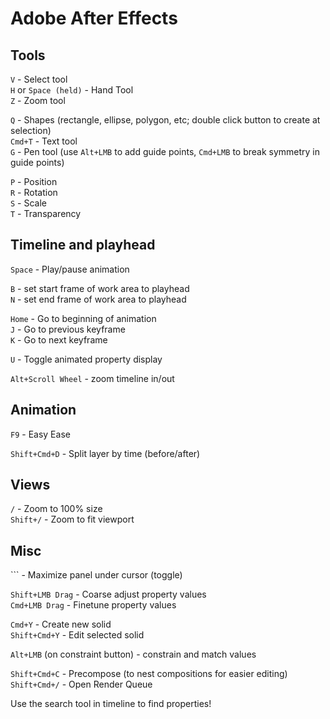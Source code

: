 
# Adobe After Effects

## Tools

`V` - Select tool  
`H` or `Space (held)` - Hand Tool  
`Z` - Zoom tool  

`Q` - Shapes (rectangle, ellipse, polygon, etc; double click button to create at selection)  
`Cmd+T` - Text tool  
`G` - Pen tool (use `Alt+LMB` to add guide points, `Cmd+LMB` to break symmetry in guide points)  

`P` - Position  
`R` - Rotation  
`S` - Scale  
`T` - Transparency

## Timeline and playhead

`Space` - Play/pause animation  

`B` - set start frame of work area to playhead  
`N` - set end frame of work area to playhead  

`Home` - Go to beginning of animation  
`J` - Go to previous keyframe  
`K` - Go to next keyframe  

`U` - Toggle animated property display  

`Alt+Scroll Wheel` - zoom timeline in/out

## Animation

`F9` - Easy Ease  

`Shift+Cmd+D` - Split layer by time (before/after)

## Views

`/` - Zoom to 100% size  
`Shift+/` - Zoom to fit viewport

## Misc

`\`` - Maximize panel under cursor (toggle)  

`Shift+LMB Drag` - Coarse adjust property values  
`Cmd+LMB Drag` - Finetune property values  

`Cmd+Y` - Create new solid  
`Shift+Cmd+Y` - Edit selected solid  

`Alt+LMB` (on constraint button) - constrain and match values  

`Shift+Cmd+C` - Precompose (to nest compositions for easier editing)  
`Shift+Cmd+/` - Open Render Queue  

Use the search tool in timeline to find properties!
